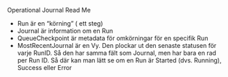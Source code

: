 Operational Journal Read Me

* Run är en “körning” ( ett steg)
* Journal är information om en Run
* QueueCheckpoint är metadata för omkörningar för en specifik Run
* MostRecentJournal är en Vy. Den plockar ut den senaste statusen för varje RunID. Så den har samma fält som Journal, men har bara en rad per Run ID. Så där kan man lätt se om en Run är Started (dvs. Running), Success eller Error